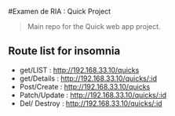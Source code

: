 #Examen de RIA : Quick Project

> Main repo for the Quick web app project.

## Route list for insomnia

* get/LIST : http://192.168.33.10/quicks
* get/Details : http://192.168.33.10/quicks/:id
* Post/Create : http://192.168.33.10/quicks
* Patch/Update : http://192.168.33.10/quicks/:id
* Del/ Destroy : http://192.168.33.10/quicks/:id
